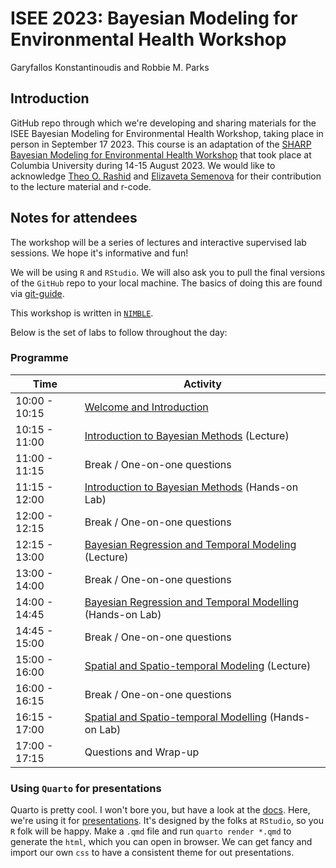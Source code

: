 # ISEE 2023: Bayesian Modeling for Environmental Health Workshop
Garyfallos Konstantinoudis and Robbie M. Parks

## Introduction

GitHub repo through which we're developing and sharing materials for the ISEE Bayesian Modeling for Environmental Health Workshop, taking place in person in September 17 2023. This course is an adaptation of the [SHARP Bayesian Modeling for Environmental Health Workshop](https://www.publichealth.columbia.edu/research/programs/precision-prevention/sharp-training-program/bayesian-modeling#:~:text=The%20Bayesian%20Modeling%20for%20Environmental,with%20applications%20in%20Environmental%20Health.) that took place at Columbia University during 14-15 August 2023. We would like to acknowledge [Theo O. Rashid](https://www.imperial.ac.uk/people/theo.rashid15) and [Elizaveta Semenova](https://www.cs.ox.ac.uk/people/elizaveta.semenova/) for their contribution to the lecture material and r-code. 

## Notes for attendees

The workshop will be a series of lectures and interactive supervised lab sessions. We hope it's informative and fun!

We will be using `R` and `RStudio`. We will also ask you to pull the final versions of the `GitHub` repo to your local machine. The basics of doing this are found via [git-guide](https://github.com/git-guides/git-pull).

This workshop is written in [`NIMBLE`](https://r-nimble.org/).

Below is the set of labs to follow throughout the day:

### Programme

| Time         | Activity                 |
| ------------ | ------------------------ |
| 10:00 - 10:15  | [Welcome and Introduction](/lectures/welcome_and_introduction/welcome_and_introduction.qmd) |
| 10:15 - 11:00 | [Introduction to Bayesian Methods](/lectures/introduction_to_bayesian_methods/introduction_to_bayesian_methods.qmd) (Lecture) |
| 11:00  - 11:15 | Break / One-on-one questions
| 11:15  - 12:00 | [Introduction to Bayesian Methods](/labs/introduction_to_bayesian_methods/introduction_to_bayesian_methods.qmd) (Hands-on Lab) |
| 12:00 - 12:15 | Break / One-on-one questions |
| 12:15 - 13:00 | [Bayesian Regression and Temporal Modeling](/lectures/bayesian_regression_and_temporal_modelling/bayesian_regression_and_temporal_modelling.qmd) (Lecture) |
| 13:00  - 14:00 | Break / One-on-one questions |
| 14:00  - 14:45 | [Bayesian Regression and Temporal Modelling](/labs/bayesian_regression_and_temporal_modelling/bayesian_regression_and_temporal_modelling.qmd) (Hands-on Lab) |
| 14:45 - 15:00 | Break / One-on-one questions |
| 15:00 - 16:00 | [Spatial and Spatio-temporal Modeling](/lectures/spatiotemporal_models/sstmodels.qmd) (Lecture) |
| 16:00 - 16:15 | Break / One-on-one questions |
| 16:15 - 17:00 | [Spatial and Spatio-temporal Modelling](/labs/spatiotemporal_models/spatiotemporal_models.qmd) (Hands-on Lab) |
| 17:00 - 17:15 | Questions and Wrap-up |


### Using `Quarto` for presentations

Quarto is pretty cool. I won't bore you, but have a look at the [docs](https://quarto.org/docs/guide/). Here, we're using it for [presentations](https://quarto.org/docs/presentations/revealjs/). It's designed by the folks at `RStudio`, so you `R` folk will be happy. Make a `.qmd` file and run `quarto render *.qmd` to generate the `html`, which you can open in browser. We can get fancy and import our own `css` to have a consistent theme for out presentations.
